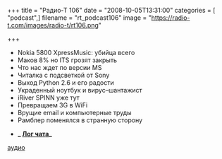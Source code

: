+++
title = "Радио-Т 106"
date = "2008-10-05T13:31:00"
categories = [ "podcast",]
filename = "rt_podcast106"
image = "https://radio-t.com/images/radio-t/rt106.png"

+++

- Nokia 5800 XpressMusic: убийца всего
- Маков 8% но ITS грозят закрыть
- Что нас ждет по версии MS
- Читалка с подсветкой от Sony
- Выход Python 2.6 и его радости
- Украденный ноутбук и вирус–шантажист
- iRiver SPINN уже тут
- Превращаем 3G в WiFi
- Врущие email и компьютерные труды
- Рамблер поменялся в странную сторону

* **_ [Лог чата](http://chat.radio-t.com/logs/radio-t-106.html)_**

[аудио](http://cdn.radio-t.com/rt_podcast106.mp3)
<audio src="http://cdn.radio-t.com/rt_podcast106.mp3" preload="none"></audio>